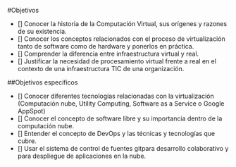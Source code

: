 #Objetivos

* [] Conocer la historia de la Computación Virtual, sus orígenes y razones de su existencia.
* [] Conocer los conceptos relacionados con el proceso de virtualización tanto de software como de hardware y ponerlos en práctica.
* [] Comprender la diferencia entre infraestructura virtual y real.
* [] Justificar la necesidad de procesamiento virtual frente a real en el contexto de una infraestructura TIC de una organización.

##Objetivos específicos

* [] Conocer diferentes tecnologías relacionadas con la virtualización (Computación nube, Utility Computing, Software as a Service o Google AppSpot)
* [] Conocer el concepto de software libre y su importancia dentro de la computación nube.
* [] Entender el concepto de DevOps y las técnicas y tecnologías que cubre.
* [] Usar el sistema de control de fuentes gitpara desarrollo colaborativo y para despliegue de aplicaciones en la nube.

